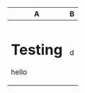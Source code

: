 <div class="joplin-table-wrapper"><table><thead><tr><th>A</th><th>B</th></tr></thead><tbody><tr><td><h1>Testing</h1><p>hello</p></td><td>d</td></tr></tbody></table></div>